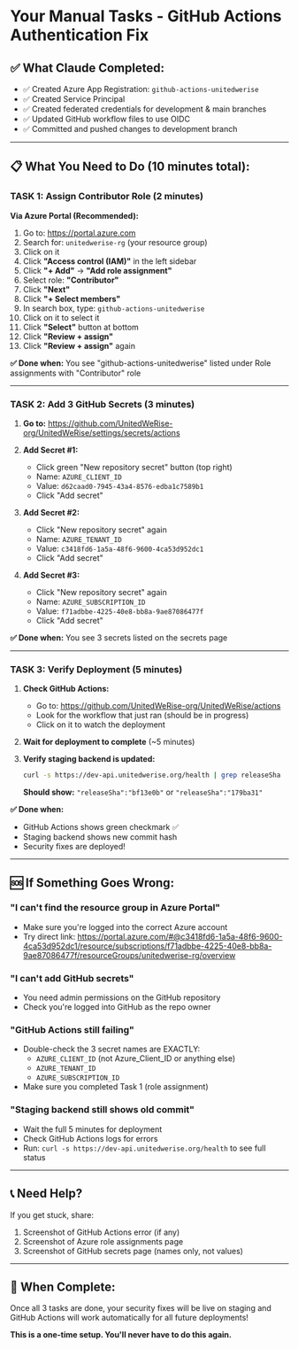 # Your Manual Tasks - GitHub Actions Authentication Fix

## ✅ What Claude Completed:
- ✅ Created Azure App Registration: `github-actions-unitedwerise`
- ✅ Created Service Principal
- ✅ Created federated credentials for development & main branches
- ✅ Updated GitHub workflow files to use OIDC
- ✅ Committed and pushed changes to development branch

---

## 📋 What You Need to Do (10 minutes total):

### TASK 1: Assign Contributor Role (2 minutes)

**Via Azure Portal (Recommended):**

1. Go to: https://portal.azure.com
2. Search for: `unitedwerise-rg` (your resource group)
3. Click on it
4. Click **"Access control (IAM)"** in the left sidebar
5. Click **"+ Add"** → **"Add role assignment"**
6. Select role: **"Contributor"**
7. Click **"Next"**
8. Click **"+ Select members"**
9. In search box, type: `github-actions-unitedwerise`
10. Click on it to select it
11. Click **"Select"** button at bottom
12. Click **"Review + assign"**
13. Click **"Review + assign"** again

**✅ Done when:** You see "github-actions-unitedwerise" listed under Role assignments with "Contributor" role

---

### TASK 2: Add 3 GitHub Secrets (3 minutes)

1. **Go to:** https://github.com/UnitedWeRise-org/UnitedWeRise/settings/secrets/actions

2. **Add Secret #1:**
   - Click green "New repository secret" button (top right)
   - Name: `AZURE_CLIENT_ID`
   - Value: `d62caad0-7945-43a4-8576-edba1c7589b1`
   - Click "Add secret"

3. **Add Secret #2:**
   - Click "New repository secret" again
   - Name: `AZURE_TENANT_ID`
   - Value: `c3418fd6-1a5a-48f6-9600-4ca53d952dc1`
   - Click "Add secret"

4. **Add Secret #3:**
   - Click "New repository secret" again
   - Name: `AZURE_SUBSCRIPTION_ID`
   - Value: `f71adbbe-4225-40e8-bb8a-9ae87086477f`
   - Click "Add secret"

**✅ Done when:** You see 3 secrets listed on the secrets page

---

### TASK 3: Verify Deployment (5 minutes)

1. **Check GitHub Actions:**
   - Go to: https://github.com/UnitedWeRise-org/UnitedWeRise/actions
   - Look for the workflow that just ran (should be in progress)
   - Click on it to watch the deployment

2. **Wait for deployment to complete** (~5 minutes)

3. **Verify staging backend is updated:**
   ```bash
   curl -s https://dev-api.unitedwerise.org/health | grep releaseSha
   ```

   **Should show:** `"releaseSha":"bf13e0b"` or `"releaseSha":"179ba31"`

**✅ Done when:**
- GitHub Actions shows green checkmark ✅
- Staging backend shows new commit hash
- Security fixes are deployed!

---

## 🆘 If Something Goes Wrong:

### "I can't find the resource group in Azure Portal"
- Make sure you're logged into the correct Azure account
- Try direct link: https://portal.azure.com/#@c3418fd6-1a5a-48f6-9600-4ca53d952dc1/resource/subscriptions/f71adbbe-4225-40e8-bb8a-9ae87086477f/resourceGroups/unitedwerise-rg/overview

### "I can't add GitHub secrets"
- You need admin permissions on the GitHub repository
- Check you're logged into GitHub as the repo owner

### "GitHub Actions still failing"
- Double-check the 3 secret names are EXACTLY:
  - `AZURE_CLIENT_ID` (not Azure_Client_ID or anything else)
  - `AZURE_TENANT_ID`
  - `AZURE_SUBSCRIPTION_ID`
- Make sure you completed Task 1 (role assignment)

### "Staging backend still shows old commit"
- Wait the full 5 minutes for deployment
- Check GitHub Actions logs for errors
- Run: `curl -s https://dev-api.unitedwerise.org/health` to see full status

---

## 📞 Need Help?

If you get stuck, share:
1. Screenshot of GitHub Actions error (if any)
2. Screenshot of Azure role assignments page
3. Screenshot of GitHub secrets page (names only, not values)

---

## 🎉 When Complete:

Once all 3 tasks are done, your security fixes will be live on staging and GitHub Actions will work automatically for all future deployments!

**This is a one-time setup. You'll never have to do this again.**
